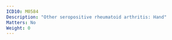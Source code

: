 ```yaml
---
ICD10: M0584
Description: "Other seropositive rheumatoid arthritis: Hand"
Matters: No
Weight: 0
---
```

